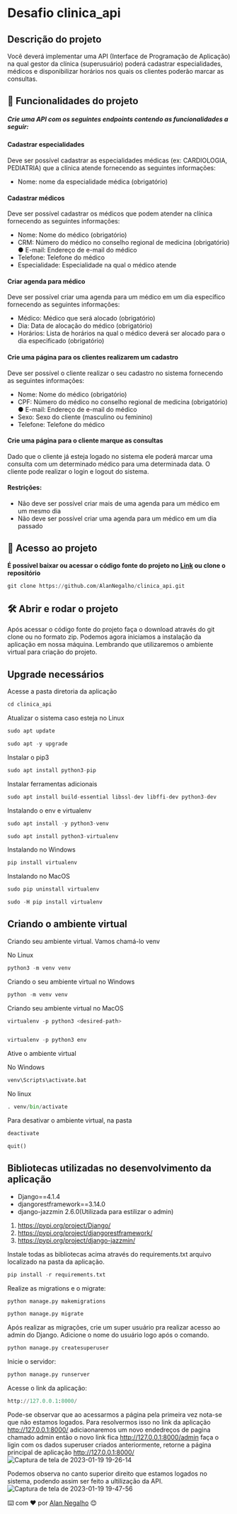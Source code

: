 # Desafio clinica_api


## Descrição do projeto
  Você deverá implementar uma API (Interface de Programação de Aplicação) na qual gestor da clínica (superusuário) poderá cadastrar especialidades, médicos e disponibilizar horários nos quais os clientes poderão marcar as consultas. 

## :hammer: Funcionalidades do projeto
##### Crie uma API com os seguintes endpoints contendo as funcionalidades a seguir: 
#### Cadastrar especialidades 
Deve ser possível cadastrar as especialidades médicas (ex: CARDIOLOGIA, PEDIATRIA) que a clínica atende fornecendo as seguintes informações: 
* Nome: nome da especialidade médica (obrigatório) 
#### Cadastrar médicos 
Deve ser possível cadastrar os médicos que podem atender na clínica fornecendo as seguintes informações: 
* Nome: Nome do médico (obrigatório) 
* CRM: Número do médico no conselho regional de medicina (obrigatório) ● E-mail: Endereço de e-mail do médico
* Telefone: Telefone do médico 
* Especialidade: Especialidade na qual o médico atende 
#### Criar agenda para médico 
Deve ser possível criar uma agenda para um médico em um dia específico fornecendo as seguintes informações: 
* Médico: Médico que será alocado (obrigatório) 
* Dia: Data de alocação do médico (obrigatório) 
* Horários: Lista de horários na qual o médico deverá ser alocado para o dia especificado (obrigatório) 
#### Crie uma página para os clientes realizarem um cadastro 
Deve ser possível o cliente realizar o seu cadastro no sistema fornecendo as seguintes informações: 
* Nome: Nome do médico (obrigatório) 
* CPF: Número do médico no conselho regional de medicina (obrigatório) ● E-mail: Endereço de e-mail do médico 
* Sexo: Sexo do cliente (masculino ou feminino) 
* Telefone: Telefone do médico 
#### Crie uma página para o cliente marque as consultas 
Dado que o cliente já esteja logado no sistema ele poderá marcar uma consulta com um determinado médico para uma determinada data. O cliente pode realizar o login e logout do sistema. 
#### Restrições: 
* Não deve ser possível criar mais de uma agenda para um médico em um mesmo dia 
* Não deve ser possível criar uma agenda para um médico em um dia passado
## 📁 Acesso ao projeto

**É possível baixar ou acessar o código fonte do projeto no [Link](https://github.com/AlanNegalho/clinica_api.git) ou clone o repositório**
```python
git clone https://github.com/AlanNegalho/clinica_api.git
```

## 🛠️ Abrir e rodar o projeto

Após acessar o código fonte do projeto faça o download através do git clone ou no formato zip. Podemos agora iniciamos a instalação da aplicação em nossa máquina. Lembrando que utilizaremos o ambiente virtual para criação do projeto.

## Upgrade necessários

Acesse a pasta diretoria da aplicação
```python
cd clinica_api
```
Atualizar o sistema caso esteja no Linux

```python
sudo apt update 
```


```python
sudo apt -y upgrade
```

Instalar o pip3


```python
sudo apt install python3-pip
```

Instalar ferramentas adicionais


```python
sudo apt install build-essential libssl-dev libffi-dev python3-dev
```

Instalando o env e virtualenv


```python
sudo apt install -y python3-venv
```


```python
sudo apt install python3-virtualenv
```
Instalando no Windows

```python
pip install virtualenv
```
Instalando no MacOS

```python
sudo pip uninstall virtualenv

sudo -H pip install virtualenv
```

## Criando o ambiente virtual
Criando seu ambiente virtual. Vamos chamá-lo venv

No Linux
```python
python3 -m venv venv
```

Criando o seu ambiente virtual no Windows 

```python
python -m venv venv
```

Criando seu ambiente virtual no MacOS

```python
virtualenv -p python3 <desired-path>


virtualenv -p python3 env

```

Ative o ambiente virtual 

No Windows
```python
venv\Scripts\activate.bat
```
No linux
```python
. venv/bin/activate
```
Para desativar o ambiente virtual, na pasta


```python
deactivate 
```

```python
quit()
```
## Bibliotecas utilizadas no desenvolvimento da aplicação
- Django==4.1.4
- djangorestframework==3.14.0
- django-jazzmin 2.6.0(Utilizada para estilizar o admin)

1.   https://pypi.org/project/Django/
2.   https://pypi.org/project/djangorestframework/
3.   https://pypi.org/project/django-jazzmin/

Instale todas as bibliotecas acima através do requirements.txt arquivo localizado na pasta da aplicação.

```python
pip install -r requirements.txt
```
Realize  as migrations e o migrate:
```python
python manage.py makemigrations
```
```python
python manage.py migrate
```
Após realizar as migrações, crie um super usuário pra realizar acesso ao admin do Django. Adicione o nome do usuário logo após o comando.
```python
python manage.py createsuperuser
```
Inicie o servidor:
```python
python manage.py runserver
```
Acesse o link da aplicação:
```python
http://127.0.0.1:8000/
```

Pode-se observar que ao acessarmos a página pela primeira vez nota-se que não estamos logados. Para resolvermos isso no link da aplicação http://127.0.0.1:8000/ adiciaonaremos um novo endedreços de pagina chamado admin então o novo link fica http://127.0.0.1:8000/admin  faça o ligin com os dados superuser criados anteriormente, retorne a página principal de aplicação http://127.0.0.1:8000/
![Captura de tela de 2023-01-19 19-26-14](https://user-images.githubusercontent.com/107214420/213577501-fd721244-7ab9-4571-ad60-4569634fff9e.png)

Podemos observa no canto superior direito que estamos logados no sistema, podendo assim ser feito a ultilização da API.
![Captura de tela de 2023-01-19 19-47-56](https://user-images.githubusercontent.com/107214420/213579462-d94f6623-d358-4f32-8c31-f4f9ca8a254f.png)


⌨️ com ❤️ por [Alan Negalho](https://github.com/AlanNegalho) 😊
